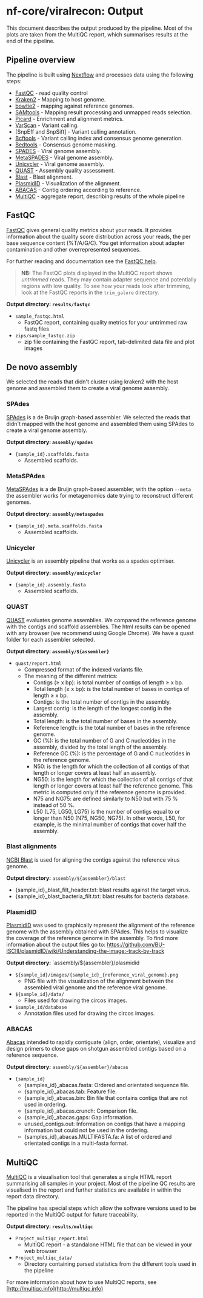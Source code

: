 # nf-core/viralrecon: Output

This document describes the output produced by the pipeline. Most of the plots are taken from the MultiQC report, which summarises results at the end of the pipeline.

<!-- TODO nf-core: Write this documentation describing your workflow's output -->

## Pipeline overview

The pipeline is built using [Nextflow](https://www.nextflow.io/)
and processes data using the following steps:

* [FastQC](#fastqc) - read quality control
* [Kraken2](#kraken2) - Mapping to host genome.
* [bowtie2](#bowtie2) - mapping against reference genomes.
* [SAMtools](#samtools) - Mapping result processing and unmapped reads selection.
* [Picard](#picard) - Enrichment and alignment metrics.
* [VarScan](#varscan) - Variant calling.
* [SnpEff and SnpSift] - Variant calling annotation.
* [Bcftools](#bcftools) - Variant calling index and consensus genome generation.
* [Bedtools](#bedtools) - Consensus genome masking.
* [SPADES](#spades) - Viral genome assembly.
* [MetaSPADES](#metaspades) - Viral genome assembly.
* [Unicycler](#unicycler) - Viral genome assembly.
* [QUAST](#quast) - Assembly quality assessment.
* [Blast](#blast) - Blast alignment.
* [PlasmidID](#plasmidid) - Visualization of the alignment.
* [ABACAS](#abacas) - Contig ordering according to reference.
* [MultiQC](#multiqc) - aggregate report, describing results of the whole pipeline

## FastQC

[FastQC](http://www.bioinformatics.babraham.ac.uk/projects/fastqc/) gives general quality metrics about your reads. It provides information about the quality score distribution across your reads, the per base sequence content (%T/A/G/C). You get information about adapter contamination and other overrepresented sequences.

For further reading and documentation see the [FastQC help](http://www.bioinformatics.babraham.ac.uk/projects/fastqc/Help/).

> **NB:** The FastQC plots displayed in the MultiQC report shows _untrimmed_ reads. They may contain adapter sequence and potentially regions with low quality. To see how your reads look after trimming, look at the FastQC reports in the `trim_galore` directory.

**Output directory: `results/fastqc`**

* `sample_fastqc.html`
  * FastQC report, containing quality metrics for your untrimmed raw fastq files
* `zips/sample_fastqc.zip`
  * zip file containing the FastQC report, tab-delimited data file and plot images







## De novo assembly

We selected the reads that didn't cluster using kraken2 with the host genome and assembled them to create a viral genome assembly.

### SPAdes

[SPAdes](https://kbase.us/applist/apps/kb_SPAdes/run_SPAdes/release?gclid=Cj0KCQiAt_PuBRDcARIsAMNlBdroQS7y2hPFuhagq1QPvQ39FcvGxbhtZwhn8YbxIB4LrGIHKjJ-iPwaAn_lEALw_wcB) is a de Bruijn graph-based assembler. We selected the reads that didn't mapped with the host genome and assembled them using SPAdes to create a viral genome assembly.

**Output directory: `assembly/spades`**
* `{sample_id}.scaffolds.fasta`
  * Assembled scaffolds.
  
### MetaSPAdes

[MetaSPAdes](https://kbase.us/applist/apps/kb_SPAdes/run_SPAdes/release?gclid=Cj0KCQiAt_PuBRDcARIsAMNlBdroQS7y2hPFuhagq1QPvQ39FcvGxbhtZwhn8YbxIB4LrGIHKjJ-iPwaAn_lEALw_wcB) is a de Bruijn graph-based assembler, with the option `--meta` the assembler works for metagenomics date trying to reconstruct different genomes. 

**Output directory: `assembly/metaspades`**
* `{sample_id}.meta.scaffolds.fasta`
  * Assembled scaffolds.


### Unicycler

[Unicycler](https://github.com/rrwick/Unicycler) is an assembly pipeline that works as a spades optimiser.

**Output directory: `assembly/unicycler`**
* `{sample_id}.assembly.fasta`
  * Assembled scaffolds.

### QUAST
[QUAST](http://bioinf.spbau.ru/quast) evaluates genome assemblies. We compared the reference genome with the contigs and scaffold assemblies. The html results can be opened with any browser (we recommend using Google Chrome). We have a quast folder for each assembler selected.

**Output directory: `assembly/${assembler}`**
* `quast/report.html`
  * Compressed format of the indexed variants file.
  * The meaning of the different metrics:
    * Contigs (≥ x bp): is total number of contigs of length ≥ x bp.
    * Total length (≥ x bp): is the total number of bases in contigs of length ≥ x bp.
    * Contigs: is the total number of contigs in the assembly.
    * Largest contig: is the length of the longest contig in the assembly.
    * Total length: is the total number of bases in the assembly.
    * Reference length: is the total number of bases in the reference genome.
    * GC (%): is the total number of G and C nucleotides in the assembly, divided by the total length of the assembly.
    * Reference GC (%): is the percentage of G and C nucleotides in the reference genome.
    * N50: is the length for which the collection of all contigs of that length or longer covers at least half an assembly.
    * NG50: is the length for which the collection of all contigs of that length or longer covers at least half the reference genome. This metric is computed only if the reference genome is provided.
    * N75 and NG75: are defined similarly to N50 but with 75 % instead of 50 %.
    * L50 (L75, LG50, LG75) is the number of contigs equal to or longer than N50 (N75, NG50, NG75). In other words, L50, for example, is the minimal number of contigs that cover half the assembly.

### Blast alignments
[NCBI Blast](https://blast.ncbi.nlm.nih.gov/Blast.cgi) is used for aligning the contigs against the reference virus genome.

**Output directory:** `assembly/${assembler}/blast`
* {sample_id}_blast_filt_header.txt: blast results against the target virus.
* {sample_id}_blast_bacteria_filt.txt: blast results for bacteria database.

### PlasmidID
[PlasmidID](https://github.com/BU-ISCIII/plasmidID) was used to graphically represent the alignment of the reference genome with the assembly obtained with SPAdes. This helps to visualize the coverage of the reference genome in the assembly. To find more information about the output files go to: https://github.com/BU-ISCIII/plasmidID/wiki/Understanding-the-image:-track-by-track

**Output directory:** `assembly/${assembler}/plasmidid
* `${sample_id}/images/{sample_id}_{reference_viral_genome}.png`
  * PNG file with the visualization of the alignment between the assembled viral genome and the reference viral genome.
* `${sample_id}/data/`
  * Files used for drawing the circos images. 
* `$sample_id/database`
  * Annotation files used for drawing the circos images.

### ABACAS
[Abacas](abacas.sourceforge.ne) intended to rapidly contiguate (align, order, orientate), visualize and design primers to close gaps on shotgun assembled contigs based on a reference sequence.

**Output directory:** `assembly/${assembler}/abacas`
* `{sample_id}`
  * {samples_id}_abacas.fasta: Ordered and orientated sequence file.
  * {sample_id}_abacas.tab: Feature file.
  * {sample_id}_abacas.bin: Bin file that contains contigs that are not used in ordering.
  * {sample_id}_abacas.crunch: Comparison file.
  * {sample_id}_abacas.gaps: Gap information.
  * unused_contigs.out: Information on contigs that have a mapping information but could not be used in the ordering.
  * {samples_id}_abacas.MULTIFASTA.fa: A list of ordered and orientated contigs in a multi-fasta format.


## MultiQC

[MultiQC](http://multiqc.info) is a visualisation tool that generates a single HTML report summarising all samples in your project. Most of the pipeline QC results are visualised in the report and further statistics are available in within the report data directory.

The pipeline has special steps which allow the software versions used to be reported in the MultiQC output for future traceability.

**Output directory: `results/multiqc`**

* `Project_multiqc_report.html`
  * MultiQC report - a standalone HTML file that can be viewed in your web browser
* `Project_multiqc_data/`
  * Directory containing parsed statistics from the different tools used in the pipeline

For more information about how to use MultiQC reports, see [http://multiqc.info](http://multiqc.info)

